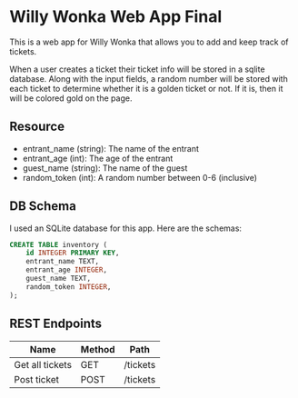 # Willy Wonka Web App Final

This is a web app for Willy Wonka that allows you to add and keep track of tickets.

When a user creates a ticket their ticket info will be stored in a sqlite database. Along with the input fields, a random number will be stored with each ticket to determine whether it is a golden ticket or not. If it is, then it will be colored gold on the page.

## Resource


* entrant_name (string): The name of the entrant
* entrant_age (int): The age of the entrant
* guest_name (string): The name of the guest
* random_token (int): A random number between 0-6 (inclusive)

## DB Schema

I used an SQLite database for this app. Here are the schemas:

```sql
CREATE TABLE inventory (
    id INTEGER PRIMARY KEY,
    entrant_name TEXT,
    entrant_age INTEGER,
    guest_name TEXT,
    random_token INTEGER,
);
```
## REST Endpoints

Name                           | Method | Path
-------------------------------|--------|------------------
Get all tickets | GET | /tickets
Post ticket | POST | /tickets